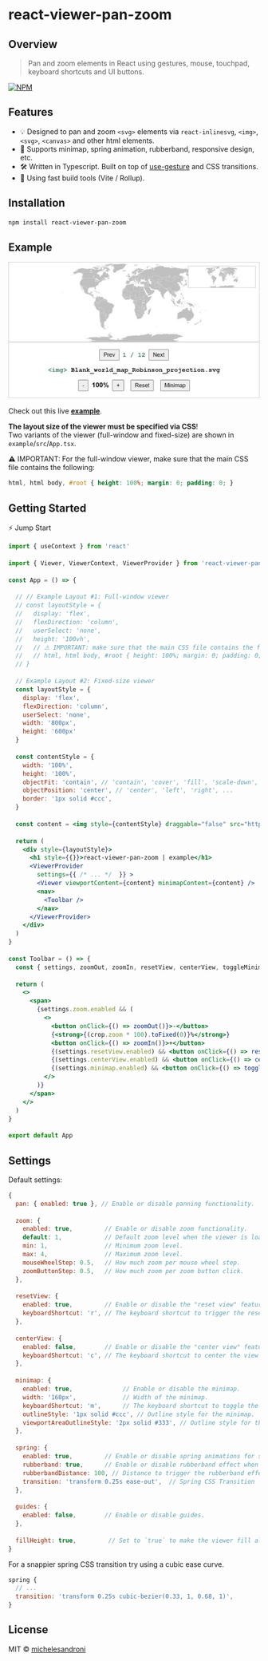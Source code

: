 # react-viewer-pan-zoom

## Overview

> Pan and zoom elements in React using gestures, mouse, touchpad, keyboard shortcuts and UI buttons.

[![NPM](https://img.shields.io/npm/v/react-viewer-pan-zoom.svg)](https://www.npmjs.com/package/react-viewer-pan-zoom)

## Features

* 💡 Designed to pan and zoom `<svg>` elements via `react-inlinesvg`, `<img>`, `<svg>`, `<canvas>` and other html elements.
* 🧭 Supports minimap, spring animation, rubberband, responsive design, etc.
* 🛠️ Written in Typescript. Built on top of [use-gesture](https://github.com/pmndrs/use-gesture) and CSS transitions.
* 🚀 Using fast build tools (Vite / Rollup).

## Installation

```bash
npm install react-viewer-pan-zoom
```

## Example

[![Example](assets/example.jpg)](https://michelesandroni.github.io/react-viewer-pan-zoom)

Check out this live **[example](https://michelesandroni.github.io/react-viewer-pan-zoom)**.

**The layout size of the viewer must be specified via CSS**!  
Two variants of the viewer (full-window and fixed-size) are shown in `example`/`src`/`App.tsx`.

⚠️ IMPORTANT: For the full-window viewer, make sure that the main CSS file contains the following:

```css
html, html body, #root { height: 100%; margin: 0; padding: 0; }
```

## Getting Started

⚡️ Jump Start

```jsx
import { useContext } from 'react'

import { Viewer, ViewerContext, ViewerProvider } from 'react-viewer-pan-zoom'

const App = () => {

  // // Example Layout #1: Full-window viewer
  // const layoutStyle = {
  //   display: 'flex',
  //   flexDirection: 'column',
  //   userSelect: 'none',
  //   height: '100vh',
  //   // ⚠️ IMPORTANT: make sure that the main CSS file contains the following:
  //   // html, html body, #root { height: 100%; margin: 0; padding: 0; }
  // }

  // Example Layout #2: Fixed-size viewer
  const layoutStyle = {
    display: 'flex',
    flexDirection: 'column',
    userSelect: 'none',
    width: '800px',
    height: '600px'
  }

  const contentStyle = {
    width: '100%',
    height: '100%',
    objectFit: 'contain', // 'contain', 'cover', 'fill', 'scale-down', ...
    objectPosition: 'center', // 'center', 'left', 'right', ...
    border: '1px solid #ccc',
  }

  const content = <img style={contentStyle} draggable="false" src="https://upload.wikimedia.org/wikipedia/commons/f/fc/Blank_world_map_Robinson_projection.svg" />

  return (
    <div style={layoutStyle}>
      <h1 style={{}}>react-viewer-pan-zoom | example</h1>
      <ViewerProvider
        settings={{ /* ... */  }} >
        <Viewer viewportContent={content} minimapContent={content} />
        <nav>
          <Toolbar />
        </nav>
      </ViewerProvider>
    </div>
  )
}

const Toolbar = () => {
  const { settings, zoomOut, zoomIn, resetView, centerView, toggleMinimap, crop } = useContext(ViewerContext)

  return (
    <>
      <span>
        {settings.zoom.enabled && (
          <>
            <button onClick={() => zoomOut()}>-</button>
            {<strong>{(crop.zoom * 100).toFixed(0)}%</strong>}
            <button onClick={() => zoomIn()}>+</button>
            {(settings.resetView.enabled) && <button onClick={() => resetView()}>Reset</button>}
            {(settings.centerView.enabled) && <button onClick={() => centerView()}>Center</button>}
            {(settings.minimap.enabled) && <button onClick={() => toggleMinimap()}>Minimap</button>}
          </>
        )}
      </span>
    </>
  )
}

export default App
```

## Settings

Default settings:

```jsx
{
  pan: { enabled: true }, // Enable or disable panning functionality.
  
  zoom: { 
    enabled: true,         // Enable or disable zoom functionality.
    default: 1,            // Default zoom level when the viewer is loaded.
    min: 1,                // Minimum zoom level.
    max: 4,                // Maximum zoom level.
    mouseWheelStep: 0.5,   // How much zoom per mouse wheel step.
    zoomButtonStep: 0.5,   // How much zoom per zoom button click.
  },
  
  resetView: { 
    enabled: true,         // Enable or disable the "reset view" feature.
    keyboardShortcut: 'r', // The keyboard shortcut to trigger the reset view (set to `false` to disable).
  },
  
  centerView: { 
    enabled: false,        // Enable or disable the "center view" feature.
    keyboardShortcut: 'c', // The keyboard shortcut to center the view (set to `false` to disable).
  },
  
  minimap: { 
    enabled: true,              // Enable or disable the minimap.
    width: '160px',             // Width of the minimap.
    keyboardShortcut: 'm',      // The keyboard shortcut to toggle the minimap (set to `false` to disable).
    outlineStyle: '1px solid #ccc', // Outline style for the minimap.
    viewportAreaOutlineStyle: '2px solid #333', // Outline style for the viewport area on the minimap.
  },
  
  spring: { 
    enabled: true,         // Enable or disable spring animations for smooth transitions.
    rubberband: true,      // Enable or disable rubberband effect when zooming or panning.
    rubberbandDistance: 100, // Distance to trigger the rubberband effect.
    transition: 'transform 0.25s ease-out',  // Spring CSS Transition
  },
  
  guides: { 
    enabled: false,        // Enable or disable guides.
  },
  
  fillHeight: true,         // Set to `true` to make the viewer fill all available height in the parent container.
}
```

For a snappier spring CSS transition try using a cubic ease curve.

```jsx
spring {
  // ...
  transition: 'transform 0.25s cubic-bezier(0.33, 1, 0.68, 1)',
}
```

## License

MIT © [michelesandroni](https://github.com/michelesandroni)
